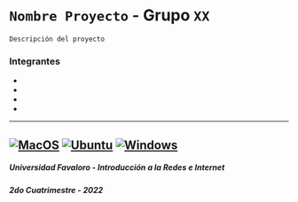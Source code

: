 # `Nombre Proyecto` - Grupo `XX`
    Descripción del proyecto

### Integrantes
- 
- 
- 
- 
---
[![MacOS](https://github.com/UF-IRI/Plantilla_CMake_CPP/actions/workflows/macos.yml/badge.svg)](https://github.com/UF-IRI/Plantilla_CMake_CPP/actions/workflows/macos.yml)
[![Ubuntu](https://github.com/UF-IRI/Plantilla_CMake_CPP/actions/workflows/ubuntu.yml/badge.svg)](https://github.com/UF-IRI/Plantilla_CMake_CPP/actions/workflows/ubuntu.yml)
[![Windows](https://github.com/UF-IRI/Plantilla_CMake_CPP/actions/workflows/windows.yml/badge.svg)](https://github.com/UF-IRI/Plantilla_CMake_CPP/actions/workflows/windows.yml)
---
##### Universidad Favaloro - Introducción a la Redes e Internet
##### 2do Cuatrimestre - 2022